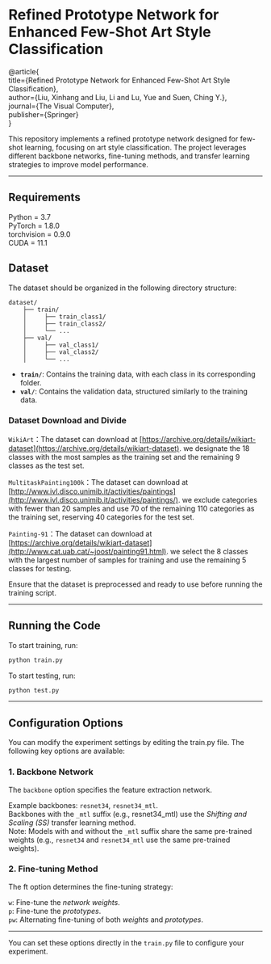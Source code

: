 # Refined Prototype Network for Enhanced Few-Shot Art Style Classification
@article{\
  title={Refined Prototype Network for Enhanced Few-Shot Art Style Classification},\
  author={Liu, Xinhang and Liu, Li and Lu, Yue and Suen, Ching Y.},\
  journal={The Visual Computer},\
  publisher={Springer}\
}


This repository implements a refined prototype network designed for few-shot learning, focusing on art style classification. The project leverages different backbone networks, fine-tuning methods, and transfer learning strategies to improve model performance.

---

## Requirements
Python = 3.7\
PyTorch = 1.8.0\
torchvision = 0.9.0\
CUDA = 11.1

## Dataset
The dataset should be organized in the following directory structure:
```
dataset/
    ├── train/
    │     ├── train_class1/
    │     ├── train_class2/
    │     └── ...
    ├── val/
    │     ├── val_class1/
    │     ├── val_class2/
    │     └── ...
```

- **`train/`**: Contains the training data, with each class in its corresponding folder.  
- **`val/`**: Contains the validation data, structured similarly to the training data.

### Dataset Download and Divide
`WikiArt`：The dataset can download at  [https://archive.org/details/wikiart-dataset](https://archive.org/details/wikiart-dataset). we designate the 18 classes with the most samples as the training set and the remaining 9 classes as the test set.

`MultitaskPainting100k`：The dataset can download at [http://www.ivl.disco.unimib.it/activities/paintings](http://www.ivl.disco.unimib.it/activities/paintings/). we exclude categories with fewer than 20 samples and use 70 of the remaining 110 categories as the training set, reserving 40 categories for the test set.

`Painting-91`：The dataset can download at [https://archive.org/details/wikiart-dataset](http://www.cat.uab.cat/~joost/painting91.html). we select the 8 classes with the largest number of samples for training and use the remaining 5 classes for testing.

Ensure that the dataset is preprocessed and ready to use before running the training script.

---

## Running the Code

To start training, run:

```bash
python train.py
```

To start testing, run:

```bash
python test.py
```

---

## Configuration Options
You can modify the experiment settings by editing the train.py file. The following key options are available:

### 1. Backbone Network
The `backbone` option specifies the feature extraction network.

Example backbones: `resnet34`, `resnet34_mtl`.\
Backbones with the `_mtl` suffix (e.g., resnet34_mtl) use the *Shifting and Scaling (SS)* transfer learning method.\
Note: Models with and without the `_mtl` suffix share the same pre-trained weights (e.g., `resnet34` and `resnet34_mtl` use the same pre-trained weights).
### 2. Fine-tuning Method
The ft option determines the fine-tuning strategy:

`w`: Fine-tune the *network weights*.\
`p`: Fine-tune the *prototypes*.\
`pw`: Alternating fine-tuning of both *weights* and *prototypes*.

---
You can set these options directly in the `train.py` file to configure your experiment.



